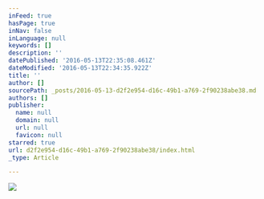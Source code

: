 ```yaml
---
inFeed: true
hasPage: true
inNav: false
inLanguage: null
keywords: []
description: ''
datePublished: '2016-05-13T22:35:08.461Z'
dateModified: '2016-05-13T22:34:35.922Z'
title: ''
author: []
sourcePath: _posts/2016-05-13-d2f2e954-d16c-49b1-a769-2f90238abe38.md
authors: []
publisher:
  name: null
  domain: null
  url: null
  favicon: null
starred: true
url: d2f2e954-d16c-49b1-a769-2f90238abe38/index.html
_type: Article

---
```

![](https://the-grid-user-content.s3-us-west-2.amazonaws.com/73694e7e-935e-47ff-9cd1-c03a302eebdd.jpg)